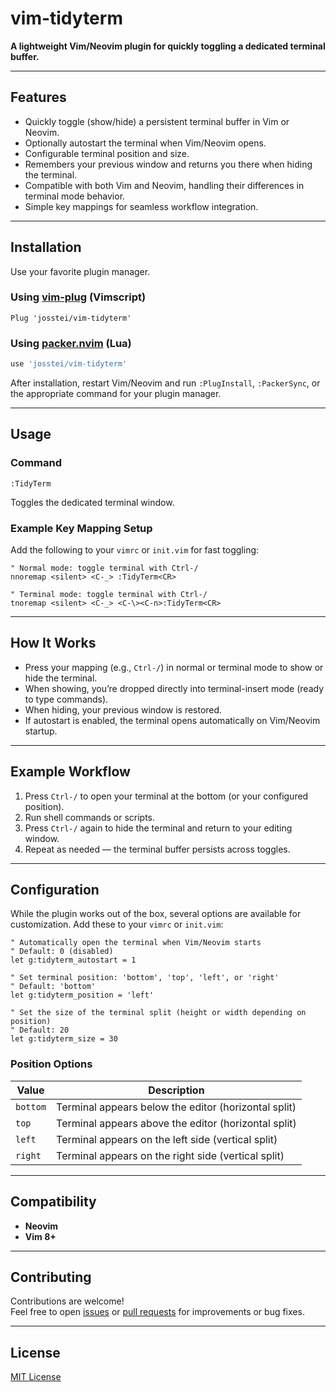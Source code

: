# vim-tidyterm

**A lightweight Vim/Neovim plugin for quickly toggling a dedicated terminal buffer.**

---

## Features

- Quickly toggle (show/hide) a persistent terminal buffer in Vim or Neovim.
- Optionally autostart the terminal when Vim/Neovim opens.
- Configurable terminal position and size.
- Remembers your previous window and returns you there when hiding the terminal.
- Compatible with both Vim and Neovim, handling their differences in terminal mode behavior.
- Simple key mappings for seamless workflow integration.

---

## Installation

Use your favorite plugin manager.

### Using [vim-plug](https://github.com/junegunn/vim-plug) (Vimscript)

```vim
Plug 'josstei/vim-tidyterm'
```

### Using [packer.nvim](https://github.com/wbthomason/packer.nvim) (Lua)

```lua
use 'josstei/vim-tidyterm'
```

After installation, restart Vim/Neovim and run `:PlugInstall`, `:PackerSync`, or the appropriate command for your plugin manager.

---

## Usage

### Command

```vim
:TidyTerm
```

Toggles the dedicated terminal window.

### Example Key Mapping Setup

Add the following to your `vimrc` or `init.vim` for fast toggling:

```vim
" Normal mode: toggle terminal with Ctrl-/
nnoremap <silent> <C-_> :TidyTerm<CR>

" Terminal mode: toggle terminal with Ctrl-/
tnoremap <silent> <C-_> <C-\><C-n>:TidyTerm<CR>
```

---

## How It Works

- Press your mapping (e.g., `Ctrl-/`) in normal or terminal mode to show or hide the terminal.
- When showing, you’re dropped directly into terminal-insert mode (ready to type commands).
- When hiding, your previous window is restored.
- If autostart is enabled, the terminal opens automatically on Vim/Neovim startup.

---

## Example Workflow

1. Press `Ctrl-/` to open your terminal at the bottom (or your configured position).
2. Run shell commands or scripts.
3. Press `Ctrl-/` again to hide the terminal and return to your editing window.
4. Repeat as needed — the terminal buffer persists across toggles.

---

## Configuration

While the plugin works out of the box, several options are available for customization. Add these to your `vimrc` or `init.vim`:

```vim
" Automatically open the terminal when Vim/Neovim starts
" Default: 0 (disabled)
let g:tidyterm_autostart = 1

" Set terminal position: 'bottom', 'top', 'left', or 'right'
" Default: 'bottom'
let g:tidyterm_position = 'left'

" Set the size of the terminal split (height or width depending on position)
" Default: 20
let g:tidyterm_size = 30
```

### Position Options

| Value   | Description                    |
|---------|--------------------------------|
| `bottom` | Terminal appears below the editor (horizontal split) |
| `top`    | Terminal appears above the editor (horizontal split) |
| `left`   | Terminal appears on the left side (vertical split)   |
| `right`  | Terminal appears on the right side (vertical split)  |

---

## Compatibility

- **Neovim**
- **Vim 8+**

---

## Contributing

Contributions are welcome!  
Feel free to open [issues](https://github.com/josstei/vim-tidyterm/issues) or [pull requests](https://github.com/josstei/vim-tidyterm/pulls) for improvements or bug fixes.

---

## License

[MIT License](LICENSE)
